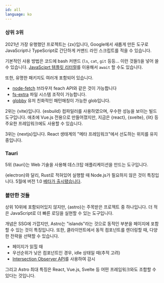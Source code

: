 ```yaml
---
id: all
language: ko
---
```


### 상위 3위

2021년 가장 유행했던 프로젝트는 {zx}입니다, Google에서 새롭게 만든 도구로 JavaScript나 TypeScript로 간단하게 커맨드 라인 스크립트를 적을 수 있습니다.

기본적인 사용 방법은 코드에 bash 커맨드 (`ls`, `cat`, `git` 등등... 이런 것들!)을 넣어 쓸 수 있습니다. [JavaSciprt 템플릿 리터럴](https://developer.mozilla.org/ko/docs/Web/JavaScript/Reference/Template_literals)를 이용해서 `await` 할 수도 있습니다.

또한, 유명한 패키지도 여러개 포함되어 있습니다.

- [node-fetch](https://github.com/node-fetch/node-fetch) 브라우저 feach API와 같은 것이 가능합니다
- [fs-extra](https://github.com/jprichardson/node-fs-extra) 파일 시스템 조작이 가능합니다.
- [globby](https://github.com/sindresorhus/globby) 유저 친화적인 패턴매칭이 가능한 glob입니다.

2위는 {vite}입니다.
{esbuild} 컴파일러를 사용하였으며, 우수한 성능을 보이는 빌드 도구입니다. 애초에 Vue.js 전용으로 만들어졌지만, 지금은 {react}, {svelte}, {lit} 등 주요한 프레임워크에도 사용할 수 있습니다.

3위는 {nextjs}입니다.
React 생태계의 "메타 프레임워크"에서 선도하는 위치를 유지중입니다.

### Tauri

5위 {tauri}는 Web 기술을 사용해 데스크탑 애플리케이션을 만드는 도구입니다.

{electron}와 달리, Rust로 적혀있어 실행할 때 Node.js가 필요하지 않은 것이 특징입니다.
5월에 버전 1.0 [베타가 출시됐습니다](https://dev.to/tauri/announcing-tauri-beta-more-efficient-crossplatform-apps-with-better-features-1nbd).

### 볼만한 것들

상위 10위에 포함되어있지 않지만, {astro}는 주목받은 프로젝트 중 하나입니다.
더 적은 JavaScript로 더 빠른 로딩을 실현할 수 있는 도구입니다.

개념은 SSG에 가깝지만, Astro는 "islands"라는 것으로 동적인 부분을 페이지에 포함할 수 있는 것이 특징입니다.
또한, 클라이언트에서 동적 컴포넌트를 렌더링할 때, 다양한 전략을 선택할 수 있습니다.

- 페이지가 읽힐 때
- 우선순위가 낮은 컴포넌트인 경우, idle 상태일 때(추적 고려)
- [Intersection Observer API](https://devdocs.io/dom/intersection_observer_api)를 사용하여 감시

그리고 Astro 최대 특징은 React, Vue.js, Svelte 등 어떤 프레임워크와도 조합할 수 있다는 것입니다.
